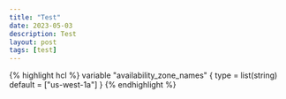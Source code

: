 ```yaml
---
title: "Test"
date: 2023-05-03
description: Test
layout: post
tags: [test]
---
```


{% highlight hcl %}
variable "availability_zone_names" {
  type    = list(string)
  default = ["us-west-1a"]
}
{% endhighlight %}